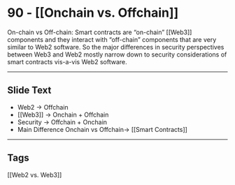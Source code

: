 # 90 - [[Onchain vs. Offchain]]

On-chain vs Off-chain: Smart contracts are “on-chain” [[Web3]] components and they interact with “off-chain” components that are very similar to Web2 software. So the major differences in security perspectives between Web3 and Web2 mostly narrow down to security considerations of smart contracts vis-a-vis Web2 software.

---
## Slide Text
- Web2 -> Offchain
- [[Web3]] -> Onchain + Offchain
- Security -> Offchain + Onchain
- Main Difference Onchain vs Offchain-> [[Smart Contracts]]  

---
## Tags
[[Web2 vs. Web3]]